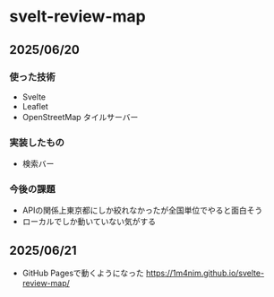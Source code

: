 # svelt-review-map

## 2025/06/20
### 使った技術
- Svelte
- Leaflet
- OpenStreetMap タイルサーバー

### 実装したもの
- 検索バー

### 今後の課題
- APIの関係上東京都にしか絞れなかったが全国単位でやると面白そう
-  ローカルでしか動いていない気がする

## 2025/06/21
- GitHub Pagesで動くようになった
https://1m4nim.github.io/svelte-review-map/
